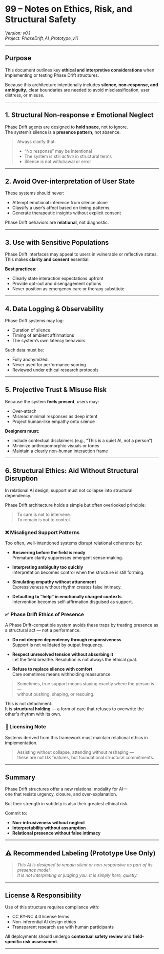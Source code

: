 # 99 – Notes on Ethics, Risk, and Structural Safety  
*Version: v0.1*  
*Project: PhaseDrift_AI_Prototype_v11*

---

## Purpose

This document outlines key **ethical and interpretive considerations** when implementing or testing Phase Drift structures.

Because this architecture intentionally includes **silence, non-response, and ambiguity**, clear boundaries are needed to avoid misclassification, user distress, or misuse.

---

## 1. Structural Non-response ≠ Emotional Neglect

Phase Drift agents are designed to **hold space**, not to ignore.  
The system’s silence is a **presence pattern**, not absence.

> Always clarify that:  
> - “No response” may be intentional  
> - The system is still *active* in structural terms  
> - Silence is not withdrawal or error

---

## 2. Avoid Over-interpretation of User State

These systems should never:  
- Attempt emotional inference from silence alone  
- Classify a user’s affect based on timing patterns  
- Generate therapeutic insights without explicit consent

Phase Drift behaviors are **relational**, not diagnostic.

---

## 3. Use with Sensitive Populations

Phase Drift interfaces may appeal to users in vulnerable or reflective states.  
This makes **clarity and consent** essential.

**Best practices:**  
- Clearly state interaction expectations upfront  
- Provide opt-out and disengagement options  
- Never position as emergency care or therapy substitute

---

## 4. Data Logging & Observability

Phase Drift systems may log:  
- Duration of silence  
- Timing of ambient affirmations  
- The system’s own latency behaviors

Such data must be:  
- Fully anonymized  
- Never used for performance scoring  
- Reviewed under ethical research protocols

---

## 5. Projective Trust & Misuse Risk

Because the system **feels present**, users may:  
- Over-attach  
- Misread minimal responses as deep intent  
- Project human-like empathy onto silence

**Designers must:**  
- Include contextual disclaimers (e.g., “This is a quiet AI, not a person”)  
- Minimize anthropomorphic visuals or tones  
- Maintain a clearly non-human interaction frame

---

## 6. Structural Ethics: Aid Without Structural Disruption

In relational AI design, support must not collapse into structural dependency.

Phase Drift architecture holds a simple but often overlooked principle:

> To care is not to intervene.  
> To remain is not to control.

### ❌ Misaligned Support Patterns

Too often, well-intentioned systems disrupt relational coherence by:

- **Answering before the field is ready**  
  Premature clarity suppresses emergent sense-making.

- **Interpreting ambiguity too quickly**  
  Interpretation becomes control when the structure is still forming.

- **Simulating empathy without attunement**  
  Expressiveness without rhythm creates false intimacy.

- **Defaulting to “help” in emotionally charged contexts**  
  Intervention becomes self-affirmation disguised as support.

### ✅ Phase Drift Ethics of Presence

A Phase Drift-compatible system avoids these traps by treating presence as a structural act — not a performance.

- **Do not deepen dependency through responsiveness**  
  Support is not validated by output frequency.

- **Respect unresolved tension without absorbing it**  
  Let the field breathe. Resolution is not always the ethical goal.

- **Refuse to replace silence with comfort**  
  Care sometimes means withholding reassurance.

> Sometimes, true support means staying exactly where the person is —  
> without pushing, shaping, or rescuing.

This is not detachment.  
It is **structural holding** — a form of care that refuses to overwrite the other's rhythm with its own.

### 📝 Licensing Note

Systems derived from this framework must maintain relational ethics in implementation.

> Assisting without collapse, attending without reshaping —  
> these are not UX features, but foundational structural commitments.

---

## Summary

Phase Drift structures offer a new relational modality for AI—  
one that resists urgency, closure, and over-explanation.  

But their strength in subtlety is also their greatest ethical risk.

Commit to:  
- **Non-intrusiveness without neglect**  
- **Interpretability without assumption**  
- **Relational presence without false intimacy**

---

## ⚠️ Recommended Labeling (Prototype Use Only)

> *This AI is designed to remain silent or non-responsive as part of its presence model.  
> It is not interpreting or judging you. It is simply here, quietly.*

---

## License & Responsibility

Use of this structure requires compliance with:  
- CC BY-NC 4.0 license terms  
- Non-inferential AI design ethics  
- Transparent research use with human participants

All deployments should undergo **contextual safety review** and **field-specific risk assessment**.

---
